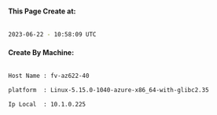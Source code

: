 
   
#### This Page Create at:

```bash

2023-06-22 - 10:58:09 UTC

```

#### Create By Machine:

```bash

Host Name : fv-az622-40

platform  : Linux-5.15.0-1040-azure-x86_64-with-glibc2.35

Ip Local  : 10.1.0.225

```

